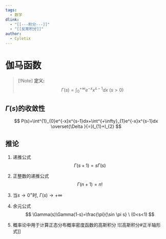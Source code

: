 ```yaml
---
tags:
  - 数学
dlink:
  - "[[---积分---]]"
  - "[[反常积分]]"
author:
  - Cyletix
---
```

# 伽马函数
>[!Note] **定义:** 
>$$\Gamma(s)=\int^{+\infty}_{0}e^{-x}x^{s-1}dx \ (s>0)$$

## $\Gamma(s)$的收敛性
$$
P(s)=\int^{1}_{0}e^{-x}x^{s-1}dx+\int^{+\infty}_{1}e^{-x}x^{s-1}dx \overset{\Delta }{=}I_{1}+I_{2}
$$
## 推论
1. 递推公式
$$
\Gamma(s+1)=s\Gamma (s)
$$
2. 正整数的递推公式
$$
\Gamma(n+1)=n!
$$
3. 当$s\to{0^+}$时,  $\Gamma(s)\to+\infty$ 
4. 余元公式
$$
\Gamma(s)\Gamma(1-s)=\frac{\pi}{\sin \pi s} \ (0<s<1)
$$

5. 概率论中用于计算正态分布概率密度函数的高斯积分
![[高斯积分#正半轴形式]]

